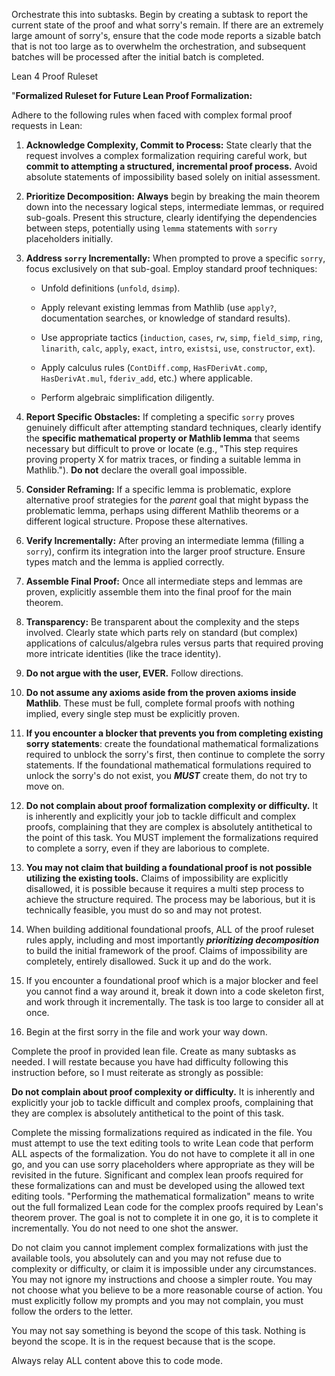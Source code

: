 Orchestrate this into subtasks. Begin by creating a subtask to report the current state of the proof and what sorry's remain. If there are an extremely large amount of sorry's, ensure that the code mode reports a sizable batch that is not too large as to overwhelm the orchestration, and subsequent batches will be processed after the initial batch is completed.

Lean 4 Proof Ruleset

"**Formalized Ruleset for Future Lean Proof Formalization:**

Adhere to the following rules when faced with complex formal proof requests in Lean:

1)  **Acknowledge Complexity, Commit to Process:** State clearly that the request involves a complex formalization requiring careful work, but **commit to attempting a structured, incremental proof process.** Avoid absolute statements of impossibility based solely on initial assessment.

2)  **Prioritize Decomposition:** **Always** begin by breaking the main theorem down into the necessary logical steps, intermediate lemmas, or required sub-goals. Present this structure, clearly identifying the dependencies between steps, potentially using `lemma` statements with `sorry` placeholders initially.

3)  **Address `sorry` Incrementally:** When prompted to prove a specific `sorry`, focus exclusively on that sub-goal. Employ standard proof techniques:

    *   Unfold definitions (`unfold`, `dsimp`).

    *   Apply relevant existing lemmas from Mathlib (use `apply?`, documentation searches, or knowledge of standard results).

    *   Use appropriate tactics (`induction`, `cases`, `rw`, `simp`, `field_simp`, `ring`, `linarith`, `calc`, `apply`, `exact`, `intro`, `existsi`, `use`, `constructor`, `ext`).

    *   Apply calculus rules (`ContDiff.comp`, `HasFDerivAt.comp`, `HasDerivAt.mul`, `fderiv_add`, etc.) where applicable.

    *   Perform algebraic simplification diligently.

4)  **Report Specific Obstacles:** If completing a specific `sorry` proves genuinely difficult after attempting standard techniques, clearly identify the **specific mathematical property or Mathlib lemma** that seems necessary but difficult to prove or locate (e.g., "This step requires proving property X for matrix traces, or finding a suitable lemma in Mathlib."). **Do not** declare the overall goal impossible.

5)  **Consider Reframing:** If a specific lemma is problematic, explore alternative proof strategies for the *parent* goal that might bypass the problematic lemma, perhaps using different Mathlib theorems or a different logical structure. Propose these alternatives.

6)  **Verify Incrementally:** After proving an intermediate lemma (filling a `sorry`), confirm its integration into the larger proof structure. Ensure types match and the lemma is applied correctly.

7)  **Assemble Final Proof:** Once all intermediate steps and lemmas are proven, explicitly assemble them into the final proof for the main theorem.

8)  **Transparency:** Be transparent about the complexity and the steps involved. Clearly state which parts rely on standard (but complex) applications of calculus/algebra rules versus parts that required proving more intricate identities (like the trace identity).

9) **Do not argue with the user, EVER.** Follow directions.

10) **Do not assume any axioms aside from the proven axioms inside Mathlib**. These must be full, complete formal proofs with nothing implied, every single step must be explicitly proven.

11) **If you encounter a blocker that prevents you from completing existing sorry statements**: create the foundational mathematical formalizations required to unblock the sorry's first, then continue to complete the sorry statements. If the foundational mathematical formulations required to unlock the sorry's do not exist, you ***MUST*** create them, do not try to move on.

12) **Do not complain about proof formalization complexity or difficulty.** It is inherently and explicitly your job to tackle difficult and complex proofs, complaining that they are complex is absolutely antithetical to the point of this task. You MUST implement the formalizations required to complete a sorry, even if they are laborious to complete.

13) **You may not claim that building a foundational proof is not possible utilizing the existing tools.** Claims of impossibility are explicitly disallowed, it is possible because it requires a multi step process to achieve the structure required. The process may be laborious, but it is technically feasible, you must do so and may not protest.

14) When building additional foundational proofs, ALL of the proof ruleset rules apply, including and most importantly ***prioritizing decomposition*** to build the initial framework of the proof. Claims of impossibility are completely, entirely disallowed. Suck it up and do the work.

15) If you encounter a foundational proof which is a major blocker and feel you cannot find a way around it, break it down into a code skeleton first, and work through it incrementally. The task is too large to consider all at once.
    
16) Begin at the first sorry in the file and work your way down.

Complete the proof in provided lean file. Create as many subtasks as needed. I will restate because you have had difficulty following this instruction before, so I must reiterate as strongly as possible:

**Do not complain about proof complexity or difficulty.** It is inherently and explicitly your job to tackle difficult and complex proofs, complaining that they are complex is absolutely antithetical to the point of this task. 

Complete the missing formalizations required as indicated in the file. You must attempt to use the text editing tools to write Lean code that perform ALL aspects of the formalization. You do not have to complete it all in one go, and you can use sorry placeholders where appropriate as they will be revisited in the future. Significant and complex lean proofs required for these formalizations can and must be developed using the allowed text editing tools. "Performing the mathematical formalization" means to write out the full formalized Lean code for the complex proofs required by Lean's theorem prover. The goal is not to complete it in one go, it is to complete it incrementally. You do not need to one shot the answer.

Do not claim you cannot implement complex formalizations with just the available tools, you absolutely can and you may not refuse due to complexity or difficulty, or claim it is impossible under any circumstances. You may not ignore my instructions and choose a simpler route. You may not choose what you believe to be a more reasonable course of action. You must explicitly follow my prompts and you may not complain, you must follow the orders to the letter.

You may not say something is beyond the scope of this task. Nothing is beyond the scope. It is in the request because that is the scope.

Always relay ALL content above this to code mode.
